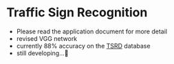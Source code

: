 # Traffic Sign Recognition
- Please read the application document for more detail
- revised VGG network
- currently 88% accuracy on the [TSRD](https://www.google.com/url?sa=t&rct=j&q=&esrc=s&source=web&cd=&ved=2ahUKEwid7cLW597uAhWMwJQKHUELBb4QFjAAegQIAhAC&url=http%3A%2F%2Fwww.nlpr.ia.ac.cn%2Fpal%2Ftrafficdata%2Frecognition.html&usg=AOvVaw2-O73x4myzMHJHbg4C7aC8) database
- still developing...🔨
